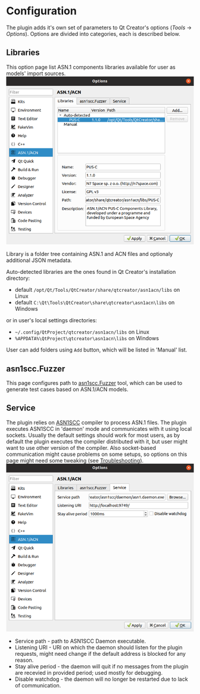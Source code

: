 # Configuration

The plugin adds it's own set of parameters to Qt Creator's options (*Tools* -> *Options*).
Options are divided into categories, each is described below.

## Libraries
This option page list ASN.1 components libraries available for user as models' import sources.
![Options-Libraries](images/options-libraries.png)

Library is a folder tree containing ASN.1 and ACN files and optionaly additional JSON metadata.

Auto-detected libraries are the ones found in Qt Creator's installation directory:
 * default `/opt/Qt/Tools/QtCreator/share/qtcreator/asn1acn/libs` on Linux
 * default `C:\Qt\Tools\QtCreator\share\qtcreator\asn1acn\libs` on Windows

or in user's local settings directories:
 * `~/.config/QtProject/qtcreator/asn1acn/libs` on Linux
 * `%APPDATA%\QtProject\qtcreator\asn1acn\libs` on Windows
 
User can add folders using `Add` button, which will be listed in 'Manual' list.

## asn1scc.Fuzzer
This page configures path to [asn1scc.Fuzzer](https://github.com/n7space/asn1scc.Fuzzer) tool, which can be used to generate test cases based on ASN.1/ACN models.

## Service
The plugin relies on [ASN1SCC](https://github.com/ttsiodras/asn1scc) compiler to process ASN.1 files.
The plugin executes ASN1SCC in 'daemon' mode and communicates with it using local sockets.
Usually the default settings should work for most users, as by default the plugin executes the compiler distributed with it, but user might want to use other version of the compiler. Also socket-based communication might cause problems on some setups, so options on this page might need some tweaking (see [Troubleshooting](troubleshooting.html)).
![Options-Service](images/options-service.png)

 * Service path - path to ASN1SCC Daemon executable.
 * Listening URI - URI on which the daemon should listen for the plugin requests, might need change if the default address is blocked for any reason.
 * Stay alive period - the daemon will quit if no messages from the plugin are recevied in provided period; used mostly for debugging.
 * Disable watchdog - the daemon will no longer be restarted due to lack of communication.
